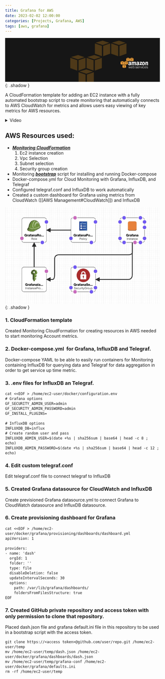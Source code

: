 ```yaml
---
title: Grafana for AWS
date: 2023-02-02 12:00:00
categories: [Projects, Grafana, AWS]
tags: [aws, grafana]
---
```

![](https://github.com/senad-d/senad-d.github.io/blob/main/_media/images/backgroun.png?raw=true){: .shadow }

A CloudFormation template for adding an EC2 instance with a fully automated bootstrap script to create monitoring that automatically connects to AWS CloudWatch for metrics and allows users easy viewing of key metrics for AWS resources.

<details><summary> Video </summary>

<div style="max-width: 100%; max-height: auto;">
  <video controls style="width: 100%; height: auto;">
    <source src="https://github.com/senad-d/senad-d.github.io/raw/main/_media/video/grafana_aws.mp4" type="video/mp4">
    Your browser does not support the video tag.
  </video>
</div>

</details>

## AWS Resources used:
-   [***Monitoring CloudFormation***](https://senad-d.github.io/posts/projects-grafana-aws-cf/)
	1.  Ec2 instance creation
	2.  Vpc Selection
	3.  Subnet selection
	4.  Security group creation
-   Monitoring [***bootstrap***](https://senad-d.github.io/posts/projects-grafana-aws-boot/) script for installing and running Docker-compose 
-   Docker-compose.yml for  Cloud Monitoring with Grafana, InfluxDB, and Telegraf 
-   Configured telegraf.conf and InfluxDB to work automatically
-   Created a custom dashboard for Grafana using metrics from CloudWatch ([[AWS Management#CloudWatch]]) and InfluxDB

![](https://github.com/senad-d/senad-d.github.io/blob/main/_media/images/grafana_env.jpg?raw=true){: .shadow }

### 1. CloudFormation template

Created Monitoring CloudFormation for creating resources in AWS needed to start monitoring Account metrics.

### 2. Docker-compose.yml  for Grafana, InfluxDB and Telegraf.

Docker-compose YAML to be able to easily run containers for Monitoring containing InfluxDB for querying data and Telegraf for data aggregation in order to get service up time metric.

### 3. .env files for InfluxDB an Telegraf.

```shell
cat <<EOF > /home/ec2-user/docker/configuration.env
# Grafana options
GF_SECURITY_ADMIN_USER=admin
GF_SECURITY_ADMIN_PASSWORD=admin
GF_INSTALL_PLUGINS=

# InfluxDB options
INFLUXDB_DB=influx
# Create random user and pass
INFLUXDB_ADMIN_USER=$(date +%s | sha256sum | base64 | head -c 8 ; echo)
INFLUXDB_ADMIN_PASSWORD=$(date +%s | sha256sum | base64 | head -c 12 ; echo)
```

### 4. Edit custom telegraf.conf 

Edit telegraf.conf file to connect telegraf to InfluxDB

### 5. Created Grafana datasource for CloudWatch and InfluxDB

Create previsioned Grafana datasource.yml to connect Grafana to CloudWatch datasource and InfluxDB datasource.

### 6. Create provisioning dashboard for Grafana

```shell
cat <<EOF > /home/ec2-user/docker/grafana/provisioning/dashboards/dashboard.yml
apiVersion: 1

providers:
- name: 'dash'
  orgId: 1
  folder: ''
  type: file
  disableDeletion: false
  updateIntervalSeconds: 30
  options:
    path: /var/lib/grafana/dashboards/
    foldersFromFilesStructure: true
EOF
```

### 7. Created GitHub private repository and access token with only permission to clone that repository.

Placed dash.json file and grafana default.ini file in this repository to be used in a bootstrap script with the access token.

```shell
git clone https://<access token>@github.com/user/repo.git /home/ec2-user/temp
mv /home/ec2-user/temp/dash.json /home/ec2-user/docker/grafana/dashboards/dash.json
mv /home/ec2-user/temp/grafana-conf /home/ec2-user/docker/grafana/defaults.ini
rm -rf /home/ec2-user/temp
```